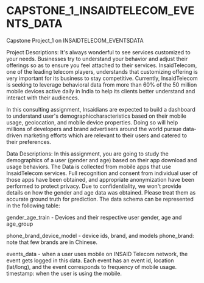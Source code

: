 # CAPSTONE_1_INSAIDTELECOM_EVENTS_DATA
Capstone Project_1 on INSAIDTELECOM_EVENTSDATA

Project Descriptions:
It's always wonderful to see services customized to your needs.
Businesses try to understand your behavior and adjust their offerings
so as to ensure you feel attached to their services.
InsaidTelecom, one of the leading telecom players, understands that customizing offering is very important for its business to stay competitive. Currently, InsaidTelecom is seeking to leverage behavioral data from more than 60% of the 50 million mobile devices active daily in India to help its clients better understand and interact with their audiences.

In this consulting assignment, Insaidians are expected to build a dashboard to understand user's demographiccharacteristics based on their mobile usage, geolocation, and mobile device properties. Doing so will help millions of developers and brand advertisers around the world pursue data-driven marketing efforts which are relevant to their users and catered to their preferences.


Data Descriptions:
In this assignment, you are going to study the demographics of a user (gender and age) based on their app download and usage behaviors.
The Data is collected from mobile apps that use InsaidTelecom services. Full recognition and consent from individual user of those apps have been obtained,
and appropriate anonymization have been performed to protect privacy. Due to confidentiality, we won't provide details on how the gender and age data was obtained.
Please treat them as accurate ground truth for prediction. The data schema can be represented in the following table:


gender_age_train - Devices and their respective user gender, age and age_group

phone_brand_device_model - device ids, brand, and models phone_brand: note that few brands are in Chinese.

events_data - when a user uses mobile on INSAID Telecom network, the event gets logged in this data. Each event has an event id, location (lat/long), and the event corresponds to frequency of mobile usage. timestamp: when the user is using the mobile.
